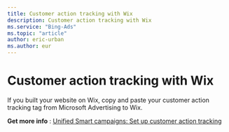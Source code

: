 ```yaml
---
title: Customer action tracking with Wix
description: Customer action tracking with Wix
ms.service: "Bing-Ads"
ms.topic: "article"
author: eric-urban
ms.author: eur
---
```


# Customer action tracking with Wix

If you built your website on Wix, copy and paste your customer action tracking tag from Microsoft Advertising to Wix.

**Get more info** : [Unified Smart campaigns: Set up customer action tracking](../hlp_DMC_CONC_CAT_Intro.md)


